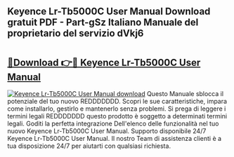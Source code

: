 ## Keyence Lr-Tb5000C User Manual Download gratuit PDF - Part-gSz Italiano Manuale del proprietario del servizio dVkj6

# <h2><a href="http://dfgjw9.blite.top/?on=Keyence+Lr-Tb5000C+User+Manual">🔗Download 👉🔴 Keyence Lr-Tb5000C User Manual</a></h2>

[![Keyence Lr-Tb5000C User Manual download](https://i.imgur.com/lujVjoI.png)](http://dfgjw9.blite.top/?on=Keyence+Lr-Tb5000C+User+Manual)
Questo Manuale sblocca il potenziale del tuo nuovo REDDDDDDD. Scopri le sue caratteristiche, impara come installarlo, gestirlo e mantenerlo senza problemi. Si prega di leggere i termini legali REDDDDDDD questo prodotto è soggetto a determinati termini legali. Goditi la perfetta integrazione Dell'elenco delle funzionalità nel tuo nuovo Keyence Lr-Tb5000C User Manual. Supporto disponibile 24/7 Keyence Lr-Tb5000C User Manual. Il nostro Team di assistenza clienti è a tua disposizione 24/7 per aiutarti con qualsiasi richiesta.
